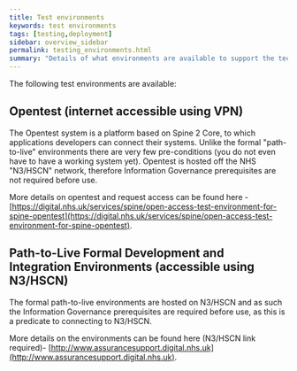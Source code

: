 ```yaml
---
title: Test environments
keywords: test environments
tags: [testing,deployment]
sidebar: overview_sidebar
permalink: testing_environments.html
summary: "Details of what environments are available to support the technical accreditation and solution assurance process"
---
```


The following test environments are available:

## Opentest (internet accessible using VPN) ##
The Opentest system is a platform based on Spine 2 Core, to which applications developers can connect their systems. Unlike the formal "path-to-live" environments there are very few pre-conditions (you do not even have to have a working system yet). Opentest is hosted off the NHS "N3/HSCN" network, therefore Information Governance prerequisites are not required before use.

More details on opentest and request access can be found here - [https://digital.nhs.uk/services/spine/open-access-test-environment-for-spine-opentest](https://digital.nhs.uk/services/spine/open-access-test-environment-for-spine-opentest).

## Path-to-Live Formal Development and Integration Environments (accessible using N3/HSCN) ##
The formal path-to-live environments are hosted on N3/HSCN and as such the Information Governance prerequisites are required before use, as this is a predicate to connecting to N3/HSCN.

More details on the environments can be found here (N3/HSCN link required)- [http://www.assurancesupport.digital.nhs.uk](http://www.assurancesupport.digital.nhs.uk).
